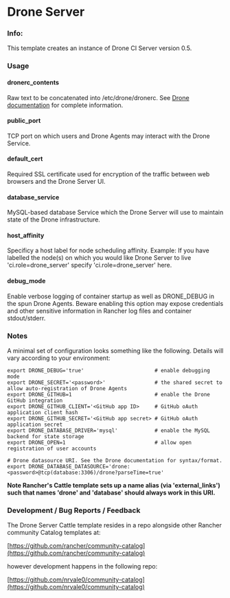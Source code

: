 # Drone Server

### Info:

This template creates an instance of Drone CI Server version 0.5.

### Usage

#### dronerc_contents

Raw text to be concatenated into /etc/drone/dronerc. See [Drone documentation](http://readme.drone.io/0.5/usage/overview/) for complete information.

#### public_port

TCP port on which users and Drone Agents may interact with the Drone Service.

#### default_cert
	
Required SSL certificate used for encryption of the traffic between web browsers and the Drone Server UI.

#### database_service

MySQL-based database Service which the Drone Server will use to maintain state of the Drone infrastructure.

#### host_affinity

Specificy a host label for node scheduling affinity. Example: If you have labelled the node(s) on which you would like Drone Server to live 'ci.role=drone_server' specify 'ci.role=drone_server' here.


#### debug_mode

Enable verbose logging of container startup as well as DRONE_DEBUG in the spun Drone Agents. Beware enabling this option may expose credentials and other sensitive information in Rancher log files and container stdout/stderr.

### Notes

A minimal set of configuration looks something like the following. Details will vary according to your environment:

```ShellSesssion
export DRONE_DEBUG='true'                       # enable debugging mode
export DRONE_SECRET='<password>'                # the shared secret to allow auto-registration of Drone Agents
export DRONE_GITHUB=1                           # enable the Drone GitHub integration
export DRONE_GITHUB_CLIENT='<GitHub app ID>     # GitHub oAuth application client hash
export DRONE_GITHUB_SECRET='<GitHub app secret> # GitHub oAuth application secret
export DRONE_DATABASE_DRIVER='mysql'            # enable the MySQL backend for state storage
export DRONE_OPEN=1                             # allow open registration of user accounts

# Drone datasource URI. See the Drone documentation for syntax/format.
export DRONE_DATABASE_DATASOURCE='drone:<password>@tcp(database:3306)/drone?parseTime=true'
```

__Note Rancher's Cattle template sets up a name alias (via 'external_links') such that names 'drone' and 'database' should always work in this URI.__

### Development / Bug Reports / Feedback

The Drone Server Cattle template resides in a repo alongside other Rancher community Catalog templates at:

[https://github.com/rancher/community-catalog](https://github.com/rancher/community-catalog)

however development happens in the following repo:

[https://github.com/nrvale0/community-catalog](https://github.com/nrvale0/community-catalog)
